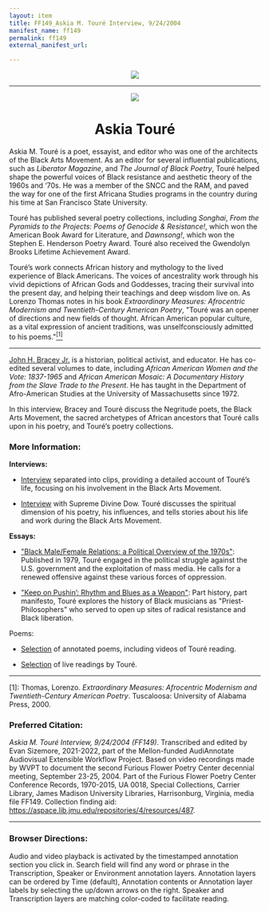 ```yaml
---
layout: item
title: FF149_Askia M. Touré Interview, 9/24/2004
manifest_name: ff149
permalink: ff149
external_manifest_url: 

---
```

<!-- Add an essay or interpretive material below this line,
using HTML or markdown.  Do not modify this file above this line -->
<p style="text-align:center"><img src="https://apps.lib.jmu.edu/audiannotate/images/furious-flower-logo.jpg"></p>
<hr>
<p style="text-align:center"><img src="https://apps.lib.jmu.edu/audiannotate/images/askia_toure.jpg"></p>
<h1 style="text-align:center">Askia Touré</h1>
<p>Askia M. Touré is a poet, essayist, and editor who was one of the architects of the Black Arts Movement. As an editor for several influential publications, such as <i>Liberator Magazine</i>, and <i>The Journal of Black Poetry</i>, Touré helped shape the powerful voices of Black resistance and aesthetic theory of the 1960s and ‘70s. He was a member of the SNCC and the RAM, and paved the way for one of the first Africana Studies programs in the country during his time at San Francisco State University.</p>
<p>Touré has published several poetry collections, including <i>Songhai</i>, <i>From the Pyramids to the Projects: Poems of Genocide & Resistance!</i>, which won the American Book Award for Literature, and <i>Dawnsong!</i>, which won the Stephen E. Henderson Poetry Award. Touré also received the Gwendolyn Brooks Lifetime Achievement Award.</p>
<p>Touré’s work connects African history and mythology to the lived experience of Black Americans. The voices of ancestrality work through his vivid depictions of African Gods and Goddesses, tracing their survival into the present day, and helping their teachings and deep wisdom live on. As Lorenzo Thomas notes in his book <i>Extraordinary Measures: Afrocentric Modernism and Twentieth-Century American Poetry</i>, "Touré was an opener of directions and new fields of thought. African American popular culture, as a vital expression of ancient traditions, was unselfconsciously admitted to his poems."<a href="#fn1"><sup>[1]</sup></a></p> 
<hr>
<p><a href="https://www.umass.edu/afroam/member/john-bracey">John H. Bracey Jr.</a> is a historian, political activist, and educator. He has co-edited several volumes to date, including <i>African American Women and the Vote: 1837-1965</i> and <i>African American Mosaic: A Documentary History from the Slave Trade to the Present</i>. He has taught in the Department of Afro-American Studies at the University of Massachusetts since 1972.</p>

<p>In this interview, Bracey and Touré discuss the Negritude poets, the Black Arts Movement, the sacred archetypes of African ancestors that Touré calls upon in his poetry, and Touré’s poetry collections.</p>

<h3>More Information:</h3>

<b>Interviews:</b>
<ul><li><p><a href="https://www.thehistorymakers.org/biography/askia-toure-41">Interview</a> separated into clips, providing a detailed account of Touré’s life, focusing on his involvement in the Black Arts Movement.</p></li></ul>
<ul><li><p><a href="https://blackwritersmuseum.com/media.html">Interview</a> with Supreme Divine Dow. Touré discusses the spiritual dimension of his poetry, his influences, and tells stories about his life and work during the Black Arts Movement.</p></li></ul>

<b>Essays:</b>
<ul><li><p><a href="https://www.jstor.org/stable/41163856">"Black Male/Female Relations: a Political Overview of the 1970s"</a>: Published in 1979, Touré engaged in the political struggle against the U.S. government and the exploitation of mass media. He calls for a renewed offensive against these various forces of oppression.</p></li></ul>
<ul><li><p><a href="https://www.jstor.org/stable/j.ctt5vk2mr.16">"Keep on Pushin’: Rhythm and Blues as a Weapon"</a>: Part history, part manifesto, Touré explores the history of Black musicians as "Priest-Philosophers" who served to open up sites of radical resistance and Black liberation.</p></li></ul>

<p>Poems:</p>
<ul><li><p><a href="https://furiousflower.org/askia-toure">Selection</a> of annotated poems, including videos of Touré reading.</p></li></ul>
<ul><li><p><a href="http://492cafe.org/audio/people/toure.askia">Selection</a> of live readings by Touré.</p></li></ul>
<hr>
<p><a name="fn1">[1]</a>: Thomas, Lorenzo. <i>Extraordinary Measures: Afrocentric Modernism and Twentieth-Century American Poetry</i>. Tuscaloosa: University of Alabama Press, 2000.</p>
<h3>Preferred Citation:</h3>
<i>Askia M. Touré Interview, 9/24/2004 (FF149)</i>. Transcribed and edited by Evan Sizemore, 2021-2022, part of the Mellon-funded AudiAnnotate Audiovisual Extensible Workflow Project. Based on video recordings made by WVPT to document the second Furious Flower Poetry Center decennial meeting, September 23-25, 2004. Part of the Furious Flower Poetry Center Conference Records, 1970-2015, UA 0018, Special Collections, Carrier Library, James Madison University Libraries, Harrisonburg, Virginia, media file FF149. Collection finding aid: <a href="https://aspace.lib.jmu.edu/repositories/4/resources/487">https://aspace.lib.jmu.edu/repositories/4/resources/487</a>.
<hr>
<h3>Browser Directions:</h3> 
Audio and video playback is activated by the timestamped annotation section you click in. Search field will find any word or phrase in the Transcription, Speaker or Environment annotation layers. Annotation layers can be ordered by Time (default), Annotation contents or Annotation layer labels by selecting the up/down arrows on the right. Speaker and Transcription layers are matching color-coded to facilitate reading.
